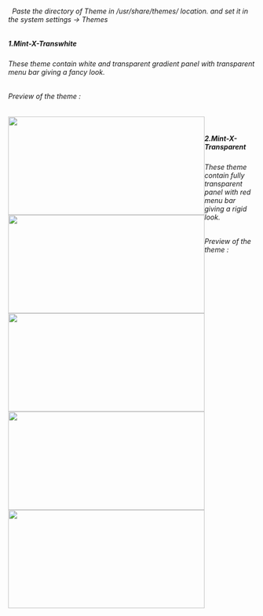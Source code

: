 <html>
<body>
<h6>&nbsp Paste the directory of Theme in <i>/usr/share/themes/</i> location. and set it in the <i>system settings -> Themes</i></h6>

<h5>1.Mint-X-Transwhite</h5>
<h6>These theme contain white and transparent gradient panel with transparent menu bar giving a fancy look.</h6>
<h6><i>Preview of the theme : </i></h6>
<div style="float:left;">
<img src="https://user-images.githubusercontent.com/25627737/36888485-b0e67e1c-1e1b-11e8-8541-6af0d6a573e4.png" width="400" height="200">
</div>
<div style="float:left;">
<img src="https://user-images.githubusercontent.com/25627737/36888497-c35012ca-1e1b-11e8-97b8-966259d0bc21.png" width="400" height="200">
</div>
<br>
<h5>2.Mint-X-Transparent</h5>
<h6>These theme contain fully transparent panel with red menu bar giving a rigid look.</h6>
<h6><i>Preview of the theme : </i></h6>
<div style="float:left;">
<img src="https://user-images.githubusercontent.com/25627737/36936381-ce92d0d6-1f2a-11e8-9d0e-0c4923e9f0ce.png" width="400" height="200">
<div style="float:left;">
<img src="https://user-images.githubusercontent.com/25627737/36936382-ced68858-1f2a-11e8-8b18-1665646741fc.png" width="400" height="200">
<div style="float:left;">
<img src="https://user-images.githubusercontent.com/25627737/36936383-cf1768e6-1f2a-11e8-8eb0-28db7e2720e9.png" width="400" height="200">
</body>
</html>
